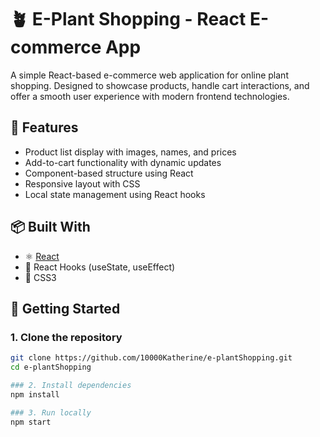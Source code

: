 # 🪴 E-Plant Shopping - React E-commerce App

A simple React-based e-commerce web application for online plant shopping. Designed to showcase products, handle cart interactions, and offer a smooth user experience with modern frontend technologies.

## 🌟 Features

- Product list display with images, names, and prices
- Add-to-cart functionality with dynamic updates
- Component-based structure using React
- Responsive layout with CSS
- Local state management using React hooks

## 📦 Built With

- ⚛️ [React](https://reactjs.org/)
- 🧠 React Hooks (useState, useEffect)
- 💅 CSS3

## 🚀 Getting Started

### 1. Clone the repository

```bash
git clone https://github.com/10000Katherine/e-plantShopping.git
cd e-plantShopping

### 2. Install dependencies
npm install

### 3. Run locally
npm start
